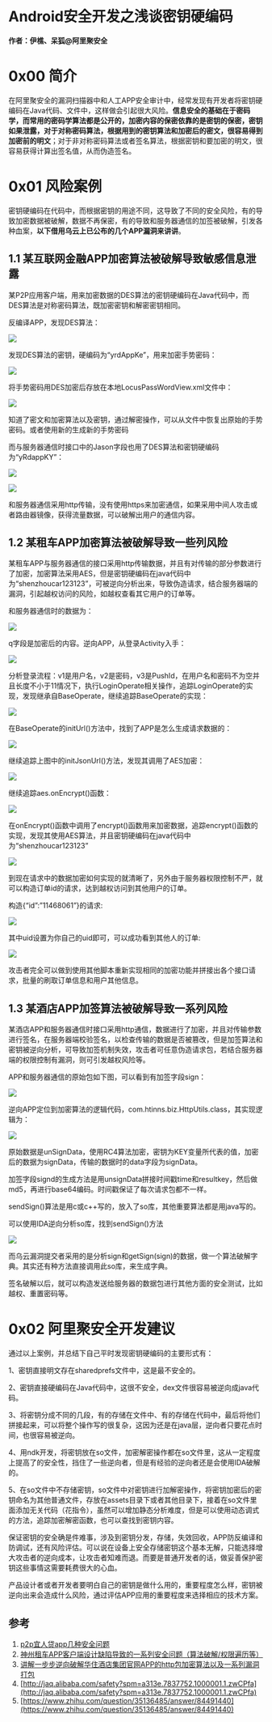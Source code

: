 # Android安全开发之浅谈密钥硬编码

**作者：伊樵、呆狐@阿里聚安全**

0x00 简介
=====

在阿里聚安全的漏洞扫描器中和人工APP安全审计中，经常发现有开发者将密钥硬编码在Java代码、文件中，这样做会引起很大风险。**信息安全的基础在于密码学，而常用的密码学算法都是公开的，加密内容的保密依靠的是密钥的保密，密钥如果泄露，对于对称密码算法，根据用到的密钥算法和加密后的密文，很容易得到加密前的明文**；对于非对称密码算法或者签名算法，根据密钥和要加密的明文，很容易获得计算出签名值，从而伪造签名。

0x01 风险案例
=====

密钥硬编码在代码中，而根据密钥的用途不同，这导致了不同的安全风险，有的导致加密数据被破解，数据不再保密，有的导致和服务器通信的加签被破解，引发各种血案，**以下借用乌云上已公布的几个APP漏洞来讲讲**。

1.1 某互联网金融APP加密算法被破解导致敏感信息泄露
----------------------------

某P2P应用客户端，用来加密数据的DES算法的密钥硬编码在Java代码中，而DES算法是对称密码算法，既加密密钥和解密密钥相同。 

反编译APP，发现DES算法：

![](http://drops.javaweb.org/uploads/images/db355a25e90f837e6947e432edcd169726ca017d.jpg)

发现DES算法的密钥，硬编码为“yrdAppKe”，用来加密手势密码：

![](http://drops.javaweb.org/uploads/images/6fadb4a59ab01df2517354fdb43e5fe0b3d06f98.jpg)

将手势密码用DES加密后存放在本地LocusPassWordView.xml文件中：

![](http://drops.javaweb.org/uploads/images/fce851cab42d57d172caba8e94e4f04af7d9837d.jpg)

知道了密文和加密算法以及密钥，通过解密操作，可以从文件中恢复出原始的手势密码。或者使用新的生成新的手势密码

而与服务器通信时接口中的Jason字段也用了DES算法和密钥硬编码为“yRdappKY”：

![](http://drops.javaweb.org/uploads/images/867b553e635c0b8d7ecb333bc8720464c1cb7575.jpg)

![](http://drops.javaweb.org/uploads/images/e479a0c1f649c7a91dd8c591f24cf8574a247eb4.jpg)

和服务器通信采用http传输，没有使用https来加密通信，如果采用中间人攻击或者路由器镜像，获得流量数据，可以破解出用户的通信内容。

1.2 某租车APP加密算法被破解导致一些列风险
------------------------

某租车APP与服务器通信的接口采用http传输数据，并且有对传输的部分参数进行了加密，加密算法采用AES，但是密钥硬编码在java代码中为“shenzhoucar123123”，可被逆向分析出来，导致伪造请求，结合服务器端的漏洞，引起越权访问的风险，如越权查看其它用户的订单等。 

和服务器通信时的数据为：

![](http://drops.javaweb.org/uploads/images/2e2fcc70c6ae1159aee429be80c9bf35ee6f850d.jpg)

q字段是加密后的内容。逆向APP，从登录Activity入手：

![](http://drops.javaweb.org/uploads/images/23c4e9c5bf0a107cd3d52b110a0d6ec882cff53d.jpg)

分析登录流程：v1是用户名，v2是密码，v3是PushId，在用户名和密码不为空并且长度不小于11情况下，执行LoginOperate相关操作，追踪LoginOperate的实现，发现继承自BaseOperate，继续追踪BaseOperate的实现：

![](http://drops.javaweb.org/uploads/images/aa40db73870a5d975753edee45eb8aa6080052f6.jpg)

在BaseOperate的initUrl()方法中，找到了APP是怎么生成请求数据的：

![](http://drops.javaweb.org/uploads/images/84a8afe676d598d61459d492614495060b7b1692.jpg)

继续追踪上图中的initJsonUrl()方法，发现其调用了AES加密：

![](http://drops.javaweb.org/uploads/images/985acad7baaeb1d315334d2e615533c4f0cd4f48.jpg)

继续追踪aes.onEncrypt()函数：

![](http://drops.javaweb.org/uploads/images/eb7e57f33d175e0d62c7a44be00c1abda558de69.jpg)

在onEncrypt()函数中调用了encrypt()函数用来加密数据，追踪encrypt()函数的实现，发现其使用AES算法，并且密钥硬编码在java代码中为“shenzhoucar123123”

![](http://drops.javaweb.org/uploads/images/902014c34e74f9d2d83657fbb58262fde35380a1.jpg)

到现在请求中的数据加密如何实现的就清晰了，另外由于服务器权限控制不严，就可以构造订单id的请求，达到越权访问到其他用户的订单。 

构造{“id”:”11468061”}的请求:

![](http://drops.javaweb.org/uploads/images/81aa626e4227a2a680bc10ccf1bb09464f7a81d1.jpg)

其中uid设置为你自己的uid即可，可以成功看到其他人的订单:

![](http://drops.javaweb.org/uploads/images/8273152a99b51ef77b772e2e1833c14a9a1c8924.jpg)

攻击者完全可以做到使用其他脚本重新实现相同的加密功能并拼接出各个接口请求，批量的刷取订单信息和用户其他信息。

1.3 某酒店APP加签算法被破解导致一系列风险
------------------------

某酒店APP和服务器通信时接口采用http通信，数据进行了加密，并且对传输参数进行签名，在服务器端校验签名，以检查传输的数据是否被篡改，但是加签算法和密钥被逆向分析，可导致加签机制失效，攻击者可任意伪造请求包，若结合服务器端的权限控制有漏洞，则可引发越权风险等。

APP和服务器通信的原始包如下图，可以看到有加签字段sign：

![](http://drops.javaweb.org/uploads/images/577e091138e01d873aeb1863a4f10c0b811d72ab.jpg)

逆向APP定位到加密算法的逻辑代码，com.htinns.biz.HttpUtils.class，其实现逻辑为：

![](http://drops.javaweb.org/uploads/images/34eae6e526abe025c8683b98cf10e596eb204c92.jpg)

原始数据是unSignData，使用RC4算法加密，密钥为KEY变量所代表的值，加密后的数据为signData，传输的数据时的data字段为signData。 

加签字段signd的生成方法是用unsignData拼接时间戳time和resultkey，然后做md5，再进行base64编码。时间戳保证了每次请求包都不一样。 

sendSign()算法是用c或c++写的，放入了so库，其他重要算法都是用java写的。 

可以使用IDA逆向分析so库，找到sendSign()方法

![](http://drops.javaweb.org/uploads/images/2fe88778c33679a13b84e4517784f6db65519035.jpg)

而乌云漏洞提交者采用的是分析sign和getSign(sign)的数据，做一个算法破解字典。其实还有种方法直接调用此so库，来生成字典。

签名破解以后，就可以构造发送给服务器的数据包进行其他方面的安全测试，比如越权、重置密码等。

0x02 阿里聚安全开发建议
=====

通过以上案例，并总结下自己平时发现密钥硬编码的主要形式有： 

1、密钥直接明文存在sharedprefs文件中，这是最不安全的。 

2、密钥直接硬编码在Java代码中，这很不安全，dex文件很容易被逆向成java代码。 

3、将密钥分成不同的几段，有的存储在文件中、有的存储在代码中，最后将他们拼接起来，可以将整个操作写的很复杂，这因为还是在java层，逆向者只要花点时间，也很容易被逆向。 

4、用ndk开发，将密钥放在so文件，加密解密操作都在so文件里，这从一定程度上提高了的安全性，挡住了一些逆向者，但是有经验的逆向者还是会使用IDA破解的。 

5、在so文件中不存储密钥，so文件中对密钥进行加解密操作，将密钥加密后的密钥命名为其他普通文件，存放在assets目录下或者其他目录下，接着在so文件里面添加无关代码（花指令），虽然可以增加静态分析难度，但是可以使用动态调式的方法，追踪加密解密函数，也可以查找到密钥内容。

保证密钥的安全确是件难事，涉及到密钥分发，存储，失效回收，APP防反编译和防调试，还有风险评估。可以说在设备上安全存储密钥这个基本无解，只能选择增大攻击者的逆向成本，让攻击者知难而退。而要是普通开发者的话，做妥善保护密钥这些事情这需要耗费很大的心血。

产品设计者或者开发者要明白自己的密钥是做什么用的，重要程度怎么样，密钥被逆向出来会造成什么风险，通过评估APP应用的重要程度来选择相应的技术方案。

参考
--

1.  [p2p宜人贷app几种安全问题](http://www.wooyun.org/bugs/wooyun-2010-0187287) 
2.  [神州租车APP客户端设计缺陷导致的一系列安全问题（算法破解/权限遍历等）](http://www.wooyun.org/bugs/wooyun-2010-0105766)
3.  [讲解一步步逆向破解华住酒店集团官网APP的http包加密算法以及一系列漏洞打包](http://www.wooyun.org/bugs/wooyun-2015-0162907)
4.  [http://jaq.alibaba.com/safety?spm=a313e.7837752.1000001.1.zwCPfa](http://jaq.alibaba.com/safety?spm=a313e.7837752.1000001.1.zwCPfa)
5.  [https://www.zhihu.com/question/35136485/answer/84491440](https://www.zhihu.com/question/35136485/answer/84491440)